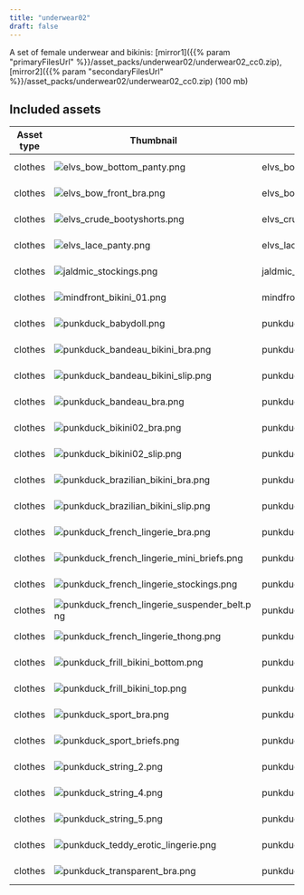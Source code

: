 ```yaml
---
title: "underwear02"
draft: false
---
```


A set of female underwear and bikinis: [mirror1]({{% param "primaryFilesUrl" %}}/asset_packs/underwear02/underwear02_cc0.zip), [mirror2]({{% param "secondaryFilesUrl" %}}/asset_packs/underwear02/underwear02_cc0.zip) (100 mb)


## Included assets

| Asset type | Thumbnail | Asset name | Author | Source | License |
| ---------- | --------- | ---------- | ------ | ------ | ------- |
| clothes | ![elvs_bow_bottom_panty.png](elvs_bow_bottom_panty.png) | elvs_bow_bottom_panty | Elvaerwyn | [asset repo](http://www.makehumancommunity.org/node/1665) | CC-BY |
| clothes | ![elvs_bow_front_bra.png](elvs_bow_front_bra.png) | elvs_bow_front_bra | Elvaerwyn | [asset repo](http://www.makehumancommunity.org/node/1666) | CC-BY |
| clothes | ![elvs_crude_bootyshorts.png](elvs_crude_bootyshorts.png) | elvs_crude_bootyshorts | Elvaerwyn | [asset repo](http://www.makehumancommunity.org/node/1718) | CC-BY |
| clothes | ![elvs_lace_panty.png](elvs_lace_panty.png) | elvs_lace_panty | Elvaerwyn | [asset repo](http://www.makehumancommunity.org/node/1931) | CC-BY |
| clothes | ![jaldmic_stockings.png](jaldmic_stockings.png) | jaldmic_stockings | JALdMIC | [asset repo](http://www.makehumancommunity.org/node/3011) | CC-BY |
| clothes | ![mindfront_bikini_01.png](mindfront_bikini_01.png) | mindfront_bikini_01 | Mindfront | [asset repo](http://www.makehumancommunity.org/node/336) | CC-BY |
| clothes | ![punkduck_babydoll.png](punkduck_babydoll.png) | punkduck_babydoll | punkduck | [asset repo](http://www.makehumancommunity.org/node/406) | CC-BY |
| clothes | ![punkduck_bandeau_bikini_bra.png](punkduck_bandeau_bikini_bra.png) | punkduck_bandeau_bikini_bra | punkduck | [asset repo](http://www.makehumancommunity.org/node/460) | CC-BY |
| clothes | ![punkduck_bandeau_bikini_slip.png](punkduck_bandeau_bikini_slip.png) | punkduck_bandeau_bikini_slip | punkduck | [asset repo](http://www.makehumancommunity.org/node/461) | CC-BY |
| clothes | ![punkduck_bandeau_bra.png](punkduck_bandeau_bra.png) | punkduck_bandeau_bra | punkduck | [asset repo](http://www.makehumancommunity.org/node/385) | CC-BY |
| clothes | ![punkduck_bikini02_bra.png](punkduck_bikini02_bra.png) | punkduck_bikini02_bra | punkduck | [asset repo](http://www.makehumancommunity.org/node/513) | CC-BY |
| clothes | ![punkduck_bikini02_slip.png](punkduck_bikini02_slip.png) | punkduck_bikini02_slip | punkduck | [asset repo](http://www.makehumancommunity.org/node/514) | CC-BY |
| clothes | ![punkduck_brazilian_bikini_bra.png](punkduck_brazilian_bikini_bra.png) | punkduck_brazilian_bikini_bra | punkduck | [asset repo](http://www.makehumancommunity.org/node/429) | CC-BY |
| clothes | ![punkduck_brazilian_bikini_slip.png](punkduck_brazilian_bikini_slip.png) | punkduck_brazilian_bikini_slip | punkduck | [asset repo](http://www.makehumancommunity.org/node/430) | CC-BY |
| clothes | ![punkduck_french_lingerie_bra.png](punkduck_french_lingerie_bra.png) | punkduck_french_lingerie_bra | punkduck | [asset repo](http://www.makehumancommunity.org/node/470) | CC-BY |
| clothes | ![punkduck_french_lingerie_mini_briefs.png](punkduck_french_lingerie_mini_briefs.png) | punkduck_french_lingerie_mini_briefs | punkduck | [asset repo](http://www.makehumancommunity.org/node/471) | CC-BY |
| clothes | ![punkduck_french_lingerie_stockings.png](punkduck_french_lingerie_stockings.png) | punkduck_french_lingerie_stockings | punkduck | [asset repo](http://www.makehumancommunity.org/node/932) | CC-BY |
| clothes | ![punkduck_french_lingerie_suspender_belt.png](punkduck_french_lingerie_suspender_belt.png) | punkduck_french_lingerie_suspender_belt | punkduck | [asset repo](http://www.makehumancommunity.org/node/930) | CC-BY |
| clothes | ![punkduck_french_lingerie_thong.png](punkduck_french_lingerie_thong.png) | punkduck_french_lingerie_thong | punkduck | [asset repo](http://www.makehumancommunity.org/node/1064) | CC-BY |
| clothes | ![punkduck_frill_bikini_bottom.png](punkduck_frill_bikini_bottom.png) | punkduck_frill_bikini_bottom | punkduck | [asset repo](http://www.makehumancommunity.org/node/1504) | CC-BY |
| clothes | ![punkduck_frill_bikini_top.png](punkduck_frill_bikini_top.png) | punkduck_frill_bikini_top | punkduck | [asset repo](http://www.makehumancommunity.org/node/1505) | CC-BY |
| clothes | ![punkduck_sport_bra.png](punkduck_sport_bra.png) | punkduck_sport_bra | punkduck | [asset repo](http://www.makehumancommunity.org/node/1225) | CC-BY |
| clothes | ![punkduck_sport_briefs.png](punkduck_sport_briefs.png) | punkduck_sport_briefs | punkduck | [asset repo](http://www.makehumancommunity.org/node/749) | CC-BY |
| clothes | ![punkduck_string_2.png](punkduck_string_2.png) | punkduck_string_2 | punkduck | [asset repo](http://www.makehumancommunity.org/node/404) | CC-BY |
| clothes | ![punkduck_string_4.png](punkduck_string_4.png) | punkduck_string_4 | punkduck | [asset repo](http://www.makehumancommunity.org/node/387) | CC-BY |
| clothes | ![punkduck_string_5.png](punkduck_string_5.png) | punkduck_string_5 | punkduck | [asset repo](http://www.makehumancommunity.org/node/542) | CC-BY |
| clothes | ![punkduck_teddy_erotic_lingerie.png](punkduck_teddy_erotic_lingerie.png) | punkduck_teddy_erotic_lingerie | punkduck | [asset repo](http://www.makehumancommunity.org/node/424) | CC-BY |
| clothes | ![punkduck_transparent_bra.png](punkduck_transparent_bra.png) | punkduck_transparent_bra | punkduck | [asset repo](http://www.makehumancommunity.org/node/405) | CC-BY |
